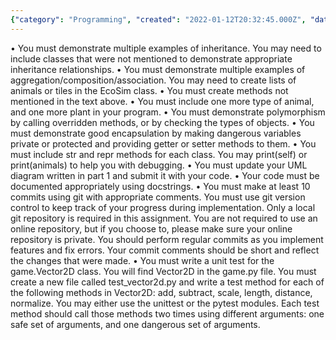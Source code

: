 ```yaml
---
{"category": "Programming", "created": "2022-01-12T20:32:45.000Z", "date": "2022-01-12 20:32:45", "description": "This text outlines a programming assignment that involves developing a program called Ecosim, which requires implementing various object-oriented concepts such as inheritance, aggregation/composition, polymorphism, and encapsulation. The instructions emphasize the importance of clear documentation, utilizing git for progress tracking, and writing tests specifically for the Vector2D class.", "modified": "2022-08-18T14:46:08.032Z", "tags": ["freelancer"], "title": "Ecosim"}
---
```

• You must demonstrate multiple examples of inheritance.
You may need to include classes that were not mentioned to demonstrate appropriate inheritance relationships.
• You must demonstrate multiple examples of aggregation/composition/association. You may need to create lists of animals or tiles in the EcoSim class.
• You must create methods not mentioned in the text above.
• You must include one more type of animal, and one more plant in your program.
• You must demonstrate polymorphism by calling overridden methods, or by checking the types of objects.
• You must demonstrate good encapsulation by making dangerous variables private or protected and providing getter or setter methods to them.
• You must include     str	and  repr	methods for each class. You may print(self) or print(animals) to help you with debugging.
• You must update your UML diagram written in part 1 and submit it with your code.
• Your code must be documented appropriately using docstrings.
• You must make at least 10 commits using git with appropriate comments.
You must use git version control to keep track of your progress during implementation. Only a local git repository is required in this assignment. You are not required to use an online repository, but if you choose to, please make sure your online repository is private. You should perform regular commits as you implement features and fix errors. Your commit comments should be short and reflect the changes that were made.
• You must write a unit test for the game.Vector2D class.
You will find Vector2D in the game.py file. You must create a new file called test_vector2d.py and write a test method for each of the following methods in Vector2D: add, subtract, scale, length, distance, normalize. You may either use the unittest or the pytest modules. Each test method should call those methods two times using different arguments: one safe set of arguments, and one dangerous set of arguments.